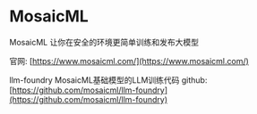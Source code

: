 # MosaicML
MosaicML 让你在安全的环境更简单训练和发布大模型

官网: [https://www.mosaicml.com/](https://www.mosaicml.com/)

llm-foundry
MosaicML基础模型的LLM训练代码
github: [https://github.com/mosaicml/llm-foundry](https://github.com/mosaicml/llm-foundry)

